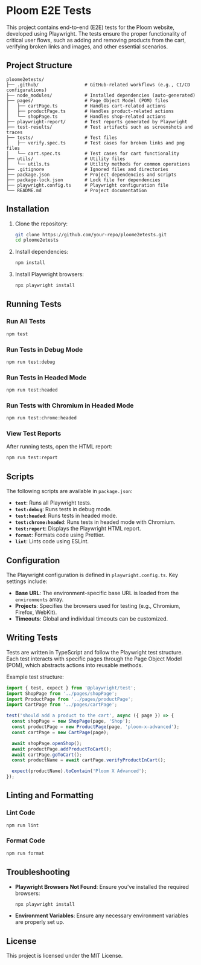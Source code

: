 # Ploom E2E Tests

This project contains end-to-end (E2E) tests for the Ploom website, developed using Playwright. The tests ensure the proper functionality of critical user flows, such as adding and removing products from the cart, verifying broken links and images, and other essential scenarios.

## Project Structure

```
ploome2etests/
├── .github/                 # GitHub-related workflows (e.g., CI/CD configurations)
├── node_modules/            # Installed dependencies (auto-generated)
├── pages/                   # Page Object Model (POM) files
│   ├── cartPage.ts          # Handles cart-related actions
│   ├── productPage.ts       # Handles product-related actions
│   └── shopPage.ts          # Handles shop-related actions
├── playwright-report/       # Test reports generated by Playwright
├── test-results/            # Test artifacts such as screenshots and traces
├── tests/                   # Test files
│   ├── verify.spec.ts       # Test cases for broken links and png files
│   └── cart.spec.ts         # Test cases for cart functionality
├── utils/                   # Utility files
│   └── utils.ts             # Utility methods for common operations
├── .gitignore               # Ignored files and directories
├── package.json             # Project dependencies and scripts
├── package-lock.json        # Lock file for dependencies
├── playwright.config.ts     # Playwright configuration file
└── README.md                # Project documentation
```

## Installation

1. Clone the repository:
   ```bash
   git clone https://github.com/your-repo/ploome2etests.git
   cd ploome2etests
   ```

2. Install dependencies:
   ```bash
   npm install
   ```

3. Install Playwright browsers:
   ```bash
   npx playwright install
   ```

## Running Tests

### Run All Tests
```bash
npm test
```

### Run Tests in Debug Mode
```bash
npm run test:debug
```

### Run Tests in Headed Mode
```bash
npm run test:headed
```

### Run Tests with Chromium in Headed Mode
```bash
npm run test:chrome:headed
```

### View Test Reports
After running tests, open the HTML report:
```bash
npm run test:report
```

## Scripts
The following scripts are available in `package.json`:

- **`test`**: Runs all Playwright tests.
- **`test:debug`**: Runs tests in debug mode.
- **`test:headed`**: Runs tests in headed mode.
- **`test:chrome:headed`**: Runs tests in headed mode with Chromium.
- **`test:report`**: Displays the Playwright HTML report.
- **`format`**: Formats code using Prettier.
- **`lint`**: Lints code using ESLint.

## Configuration
The Playwright configuration is defined in `playwright.config.ts`. Key settings include:

- **Base URL**: The environment-specific base URL is loaded from the `environments` array.
- **Projects**: Specifies the browsers used for testing (e.g., Chromium, Firefox, WebKit).
- **Timeouts**: Global and individual timeouts can be customized.

## Writing Tests
Tests are written in TypeScript and follow the Playwright test structure. Each test interacts with specific pages through the Page Object Model (POM), which abstracts actions into reusable methods.

Example test structure:
```typescript
import { test, expect } from '@playwright/test';
import ShopPage from '../pages/shopPage';
import ProductPage from '../pages/productPage';
import CartPage from '../pages/cartPage';

test('should add a product to the cart', async ({ page }) => {
  const shopPage = new ShopPage(page, 'Shop');
  const productPage = new ProductPage(page, 'ploom-x-advanced');
  const cartPage = new CartPage(page);

  await shopPage.openShop();
  await productPage.addProductToCart();
  await cartPage.goToCart();
  const productName = await cartPage.verifyProductInCart();

  expect(productName).toContain('Ploom X Advanced');
});
```

## Linting and Formatting

### Lint Code
```bash
npm run lint
```

### Format Code
```bash
npm run format
```

## Troubleshooting

- **Playwright Browsers Not Found**: Ensure you've installed the required browsers:
  ```bash
  npx playwright install
  ```

- **Environment Variables**: Ensure any necessary environment variables are properly set up.

## License
This project is licensed under the MIT License.

